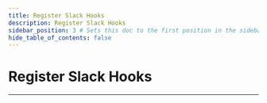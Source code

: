 ```yaml
---
title: Register Slack Hooks
description: Register Slack Hooks
sidebar_position: 3 # Sets this doc to the first position in the sidebar
hide_table_of_contents: false
---
```


# Register Slack Hooks

---
